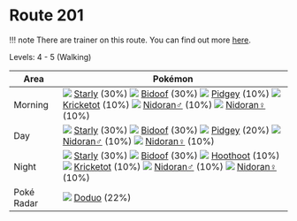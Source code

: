 # Route 201

!!! note
    There are trainer on this route. You can find out more [here](/trainer_changes/route_201/).

Levels: 4 - 5 (Walking)

Area       | Pokémon
---        | ---
Morning    | ![][396]  [Starly] (30%) ![][399]  [Bidoof] (30%) ![][016]  [Pidgey] (10%)  ![][401]  [Kricketot] (10%) ![][032]  [Nidoran♂] (10%) ![][029]  [Nidoran♀] (10%)<br>
Day        | ![][396]  [Starly] (30%) ![][399]  [Bidoof] (30%) ![][016]  [Pidgey] (20%)  ![][032]  [Nidoran♂] (10%) ![][029]  [Nidoran♀] (10%)
Night      | ![][396]  [Starly] (30%) ![][399]  [Bidoof] (30%) ![][163]  [Hoothoot] (10%)  ![][401]  [Kricketot] (10%) ![][032]  [Nidoran♂] (10%) ![][029]  [Nidoran♀] (10%)<br>
Poké Radar | ![][084]  [Doduo] (22%)


[Pidgey]: /pokemon_changes/016/
[Nidoran♀]: /pokemon_changes/029/
[Nidoran♂]: /pokemon_changes/032/
[Doduo]: /pokemon_changes/084/
[Hoothoot]: /pokemon_changes/163/
[Starly]: /pokemon_changes/396/
[Bidoof]: /pokemon_changes/399/
[Kricketot]: /pokemon_changes/401/
[016]: /img/pokemon/016.png
[029]: /img/pokemon/029.png
[032]: /img/pokemon/032.png
[084]: /img/pokemon/084.png
[163]: /img/pokemon/163.png
[396]: /img/pokemon/396.png
[399]: /img/pokemon/399.png
[401]: /img/pokemon/401.png
